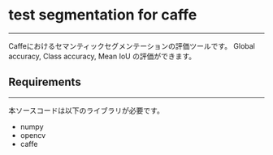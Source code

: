 # test segmentation for caffe
---
Caffeにおけるセマンティックセグメンテーションの評価ツールです。
Global accuracy, Class accuracy, Mean IoU の評価ができます。

## Requirements
---
本ソースコードは以下のライブラリが必要です。
- numpy
- opencv
- caffe
